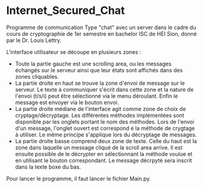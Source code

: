 # Internet_Secured_Chat
Programme de communication Type "chat" avec un server dans le cadre 
du cours de cryptographie de 1er semestre en bachelor ISC de HEI Sion,
donné par le Dr. Louis Lettry.

L'interface utilisateur se découpe en plusieurs zones : 
* Toute la partie gauche est une scrolling area, ou les 
messages échangés sur le serveur ainsi que leur états
sont affichés dans des zones cliquables.
* La partie droite en haut se trouve la zone d'envoi de message 
sur le serveur. Le texte à communiquer s'écrit dans cette zone
et la nature de l'envoi (t/s/i) peut être sélectionné via 
le menu déroulant. Enfin le message est envoyer via le bouton envoi.
* La partie droite médiane de l'interface agit comme zone de choix de 
cryptage/décryptage. Les différentes méthodes implémentées sont 
disponible par les onglets portant le nom des méthodes. Lors de l'envoi
d'un message, l'onglet ouvert est correspond é la méthode de crygtage 
à utiliser. Le même principe s'applique lors du décryptage de messages.
* La partie droite basse comprend deux zone de texte. Celle du haut
est la zone dans laquelle un message cliqué de la scroll area arrive. 
Il est ensuite possible de le décrypter en sélectionnant la méthode 
voulue et en utilisant le bouton correspondant. Le message décrpyté sera
inscrit dans la texte boxe du bas.

Pour lancer le programme, il faut lancer le fichier Main.py.
